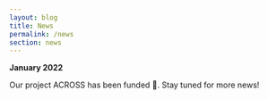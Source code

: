 ```yaml
---
layout: blog
title: News
permalink: /news
section: news
---
```


**January 2022**

Our project ACROSS has been funded 🎉. Stay tuned for more news!